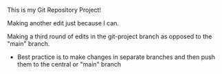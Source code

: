 ﻿This is my Git Repository Project!

Making another edit just because I can.

Making a third round of edits in the git-project branch as opposed to the "main" branch.
  - Best practice is to make changes in separate branches and then push them to the central or "main" branch

